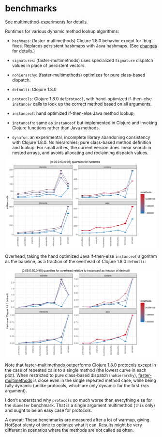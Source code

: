 # benchmarks

See 
[multimethod-experiments](https://github.com/palisades-lakes/multimethod-experiments)
for details.

Runtimes for various dynamic method lookup algorithms:

- `hashmaps`: (faster-multimethods) Clojure 1.8.0 behavior except 
for 'bug' fixes. Replaces persistent hashmaps with Java hashmaps.
(See [changes](changes.html) for details.)
 
- `signatures`: (faster-multimethods) 
uses specialized `Signature` dispatch values in place of persistent vectors.

- `nohierarchy`: (faster-multimethods) optimizes for pure class-based dispatch.

- `defmulti`: Clojure 1.8.0

- `protocols`:  Clojure 1.8.0 `defprotocol`,
with hand-optimized if-then-else `instance?` calls to look up the 
correct method based on all arguments.

- `instanceof`: hand optimized if-then-else Java method lookup;

- `instancefn`: same as `instanceof` but implemented in Clojure and
invoking Clojure functions
rather than Java methods.

- `dynafun`: an experimental, incomplete library abandoning 
consistency with Clojure 1.8.0. No hierarchies; 
pure class-based method definition
and lookup.
For small arities, the current version does linear search in 
nested arrays, and avoids allocating and reclaiming dispatch values.

<img
src="https://raw.githubusercontent.com/palisades-lakes/faster-multimethods/master/docs/figs/dynamic-multi.quantiles.png"
alt="faster-multimethods vs Clojure 1.8.0 runtimes"
style="width: 30cm">

Overhead, taking the hand optimized Java if-then-else `instanceof`
algorithm as the baseline, as a fraction of the overhead of
Clojure 1.8.0 `defmulti`:

<img
src="https://raw.githubusercontent.com/palisades-lakes/faster-multimethods/master/docs/figs/dynamic-multi-overhead.quantiles.png"
alt="faster-multimethods overhead as a fraction of Clojure 1.8.0"
style="width: 30cm">

Note that [faster-multimethods](https://github.com/palisades-lakes/faster-multimethods)
outperforms Clojure 1.8.0 protocols except in the case of repeated calls
to a single method (the lowest curve in each plot).
When restricted to pure class-based dispatch (`nohierarchy`),
[faster-multimethods](https://github.com/palisades-lakes/faster-multimethods)
is close even in the single repeated method case,
while being fully dynamic (unlike protocols, which are only dynamic
for the first `this` argument).

I don't understand why `protocols` so much worse than everything 
else for the `diameter` benchmark. That is a single argument 
multimethod (`this` only) and ought to be an easy case for protocols.

A caveat: These benchmarks are measured after a lot of warmup,
giving HotSpot plenty of time to optimize what it can. 
Results might be very different in scenarios where the methods
are not called as often.

